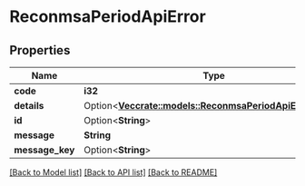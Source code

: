 # ReconmsaPeriodApiError

## Properties

Name | Type | Description | Notes
------------ | ------------- | ------------- | -------------
**code** | **i32** |  |
**details** | Option<[**Vec<crate::models::ReconmsaPeriodApiErrorDetail>**](reconmsa.APIErrorDetail.md)> |  | [optional]
**id** | Option<**String**> |  | [optional]
**message** | **String** |  |
**message_key** | Option<**String**> |  | [optional]

[[Back to Model list]](./README.md#documentation-for-models) [[Back to API list]](./README.md#documentation-for-api-endpoints) [[Back to README]](../README.md)

